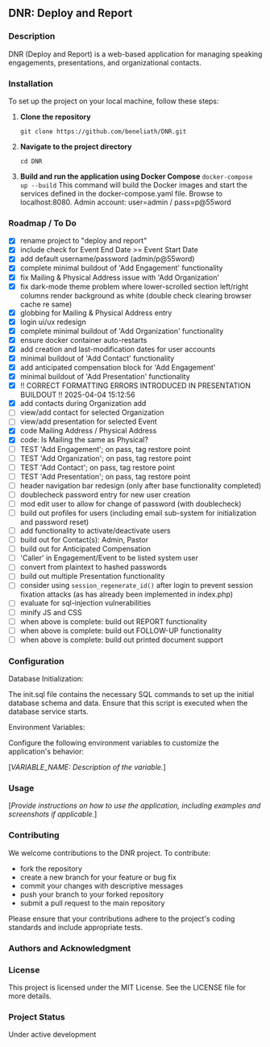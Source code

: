## DNR: Deploy and Report

### Description

DNR (Deploy and Report) is a web-based application for managing speaking engagements, presentations, and organizational contacts.

### Installation

To set up the project on your local machine, follow these steps:

1. **Clone the repository**

   ```
   git clone https://github.com/beneliath/DNR.git
   ```

2. **Navigate to the project directory**
   ```
   cd DNR
   ```
3. **Build and run the application using Docker Compose**
   `docker-compose up --build`
   This command will build the Docker images and start the services defined in the docker-compose.yaml file. Browse to localhost:8080. Admin account: user=admin / pass=p@55word

### Roadmap / To Do

- [x] rename project to "deploy and report"
- [x] include check for Event End Date >= Event Start Date
- [x] add default username/password (admin/p@55word)
- [x] complete minimal buildout of 'Add Engagement' functionality
- [x] fix Mailing & Physical Address issue with 'Add Organization'
- [x] fix dark-mode theme problem where lower-scrolled section left/right columns render background as white (double check clearing browser cache re same)
- [x] globbing for Mailing & Physical Address entry
- [x] login ui/ux redesign
- [x] complete minimal buildout of 'Add Organization' functionality
- [x] ensure docker container auto-restarts
- [x] add creation and last-modification dates for user accounts
- [x] minimal buildout of 'Add Contact' functionality
- [x] add anticipated compensation block for 'Add Engagement'
- [x] minimal buildout of 'Add Presentation' functionality
- [x] !! CORRECT FORMATTING ERRORS INTRODUCED IN PRESENTATION BUILDOUT !! 2025-04-04 15:12:56
- [x] add contacts during Organization add
- [ ] view/add contact for selected Organization
- [ ] view/add presentation for selected Event
- [x] code Mailing Address / Physical Address
- [x] code: Is Mailing the same as Physical?
- [ ] TEST 'Add Engagement'; on pass, tag restore point
- [ ] TEST 'Add Organization'; on pass, tag restore point
- [ ] TEST 'Add Contact'; on pass, tag restore point
- [ ] TEST 'Add Presentation'; on pass, tag restore point
- [ ] header navigation bar redesign (only after base functionality completed)
- [ ] doublecheck password entry for new user creation
- [ ] mod edit user to allow for change of password (with doublecheck)
- [ ] build out profiles for users (including email sub-system for initialization and password reset)
- [ ] add functionality to activate/deactivate users
- [ ] build out for Contact(s): Admin, Pastor
- [ ] build out for Anticipated Compensation
- [ ] 'Caller' in Engagement/Event to be listed system user
- [ ] convert from plaintext to hashed passwords
- [ ] build out multiple Presentation functionality
- [ ] consider using `session_regenerate_id()` after login to prevent session fixation attacks (as has already been implemented in index.php)
- [ ] evaluate for sql-injection vulnerabilities
- [ ] minify JS and CSS
- [ ] when above is complete: build out REPORT functionality
- [ ] when above is complete: build out FOLLOW-UP functionality
- [ ] when above is complete: build out printed document support

### Configuration

Database Initialization:

The init.sql file contains the necessary SQL commands to set up the initial database schema and data. Ensure that this script is executed when the database service starts.

Environment Variables:

Configure the following environment variables to customize the application's behavior:

[*VARIABLE_NAME: Description of the variable.*]

### Usage

[*Provide instructions on how to use the application, including examples and screenshots if applicable.*]

### Contributing

We welcome contributions to the DNR project. To contribute:

- fork the repository
- create a new branch for your feature or bug fix
- commit your changes with descriptive messages
- push your branch to your forked repository
- submit a pull request to the main repository

Please ensure that your contributions adhere to the project's coding standards and include appropriate tests.

### Authors and Acknowledgment

### License

This project is licensed under the MIT License. See the LICENSE file for more details.

### Project Status

Under active development
